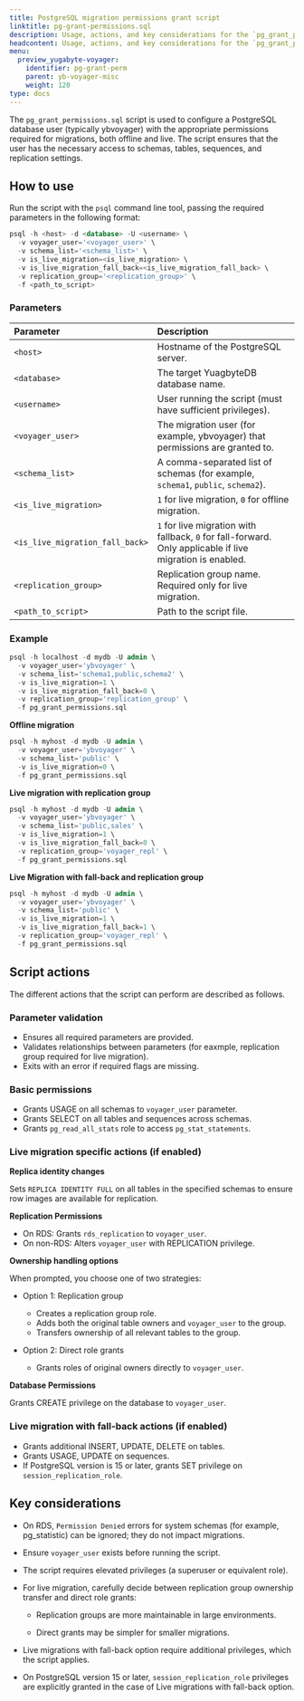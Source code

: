 ```yaml
---
title: PostgreSQL migration permissions grant script
linktitle: pg-grant-permissions.sql
description: Usage, actions, and key considerations for the `pg_grant_permissions.sql` script.
headcontent: Usage, actions, and key considerations for the `pg_grant_permissions.sql` script.
menu:
  preview_yugabyte-voyager:
    identifier: pg-grant-perm
    parent: yb-voyager-misc
    weight: 120
type: docs
---
```


The `pg_grant_permissions.sql` script is used to configure a PostgreSQL database user (typically ybvoyager) with the appropriate permissions required for migrations, both offline and live. The script ensures that the user has the necessary access to schemas, tables, sequences, and replication settings.

## How to use

Run the script with the `psql` command line tool, passing the required parameters in the following format:

```sql
psql -h <host> -d <database> -U <username> \
  -v voyager_user='<voyager_user>' \
  -v schema_list='<schema_list>' \
  -v is_live_migration=<is_live_migration> \
  -v is_live_migration_fall_back=<is_live_migration_fall_back> \
  -v replication_group='<replication_group>' \
  -f <path_to_script>
```

### Parameters

| Parameter | Description |
| :--- | :--- |
| `<host>` | Hostname of the PostgreSQL server. |
| `<database>` | The target YuagbyteDB database name. |
| `<username>` | User running the script (must have sufficient privileges). |
| `<voyager_user>` | The migration user (for example, ybvoyager) that permissions are granted to. |
| `<schema_list>` | A comma-separated list of schemas (for example, `schema1`, `public`, `schema2`). |
| `<is_live_migration>` | `1` for live migration, `0` for offline migration. |
| `<is_live_migration_fall_back>` | `1` for live migration with fallback, `0` for fall-forward. Only applicable if live migration is enabled. |
| `<replication_group>` | Replication group name. Required only for live migration. |
| `<path_to_script>` | Path to the script file. |

### Example

```sql
psql -h localhost -d mydb -U admin \
  -v voyager_user='ybvoyager' \
  -v schema_list='schema1,public,schema2' \
  -v is_live_migration=1 \
  -v is_live_migration_fall_back=0 \
  -v replication_group='replication_group' \
  -f pg_grant_permissions.sql
```

**Offline migration**

```sql
psql -h myhost -d mydb -U admin \
  -v voyager_user='ybvoyager' \
  -v schema_list='public' \
  -v is_live_migration=0 \
  -f pg_grant_permissions.sql
```

**Live migration with replication group**

```sql
psql -h myhost -d mydb -U admin \
  -v voyager_user='ybvoyager' \
  -v schema_list='public,sales' \
  -v is_live_migration=1 \
  -v is_live_migration_fall_back=0 \
  -v replication_group='voyager_repl' \
  -f pg_grant_permissions.sql
```

**Live Migration with fall-back and replication group**

```sql
psql -h myhost -d mydb -U admin \
  -v voyager_user='ybvoyager' \
  -v schema_list='public' \
  -v is_live_migration=1 \
  -v is_live_migration_fall_back=1 \
  -v replication_group='voyager_repl' \
  -f pg_grant_permissions.sql
```

## Script actions

The different actions that the script can perform are described as follows.

### Parameter validation

- Ensures all required parameters are provided.
- Validates relationships between parameters (for eaxmple, replication group required for live migration).
- Exits with an error if required flags are missing.

### Basic permissions

- Grants USAGE on all schemas to `voyager_user` parameter.
- Grants SELECT on all tables and sequences across schemas.
- Grants `pg_read_all_stats` role to access `pg_stat_statements`.

### Live migration specific actions (if enabled)

**Replica identity changes**

Sets `REPLICA IDENTITY FULL` on all tables in the specified schemas to ensure row images are available for replication.

**Replication Permissions**

- On RDS: Grants `rds_replication` to `voyager_user`.
- On non-RDS: Alters `voyager_user` with REPLICATION privilege.

**Ownership handling options**

When prompted, you choose one of two strategies:

- Option 1: Replication group

  - Creates a replication group role.
  - Adds both the original table owners and `voyager_user` to the group.
  - Transfers ownership of all relevant tables to the group.

- Option 2: Direct role grants

  - Grants roles of original owners directly to `voyager_user`.

**Database Permissions**

Grants CREATE privilege on the database to `voyager_user`.

### Live migration with fall-back actions (if enabled)

- Grants additional INSERT, UPDATE, DELETE on tables.
- Grants USAGE, UPDATE on sequences.
- If PostgreSQL version is 15 or later, grants SET privilege on `session_replication_role`.

## Key considerations

- On RDS, `Permission Denied` errors for system schemas (for example, pg_statistic) can be ignored; they do not impact migrations.

- Ensure `voyager_user` exists before running the script.

- The script requires elevated privileges (a superuser or equivalent role).

- For live migration, carefully decide between replication group ownership transfer and direct role grants:

  - Replication groups are more maintainable in large environments.

  - Direct grants may be simpler for smaller migrations.

- Live migrations with fall-back option require additional privileges, which the script applies.

- On PostgreSQL version 15 or later, `session_replication_role` privileges are explicitly granted in the case of Live migrations with fall-back option.
